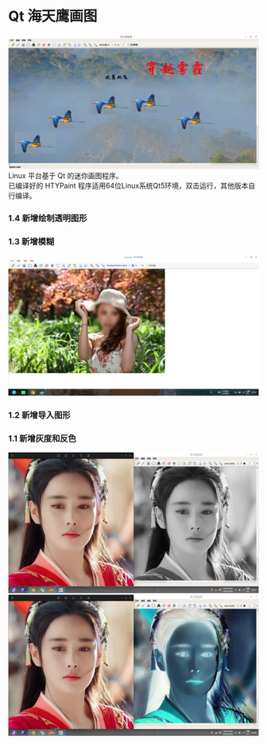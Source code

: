 # Qt 海天鹰画图
![alt](preview.png)  
Linux 平台基于 Qt 的迷你画图程序。  
已编译好的 HTYPaint 程序适用64位Linux系统Qt5环境，双击运行，其他版本自行编译。  

### 1.4 新增绘制透明图形
### 1.3 新增模糊
![alt](blur.jpg)  
### 1.2 新增导入图形
### 1.1 新增灰度和反色
![alt](gray.png)  
![alt](invert.png)  
